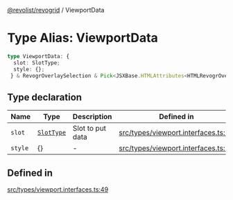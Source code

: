 [@revolist/revogrid](README.md) / ViewportData

# Type Alias: ViewportData

```ts
type ViewportData: {
  slot: SlotType;
  style: {};
 } & RevogrOverlaySelection & Pick<JSXBase.HTMLAttributes<HTMLRevogrOverlaySelectionElement>, "ref"> & Pick<JSXBase.HTMLAttributes<HTMLRevogrDataElement>, "ref"> & RevogrData;
```

## Type declaration

| Name | Type | Description | Defined in |
| ------ | ------ | ------ | ------ |
| `slot` | [`SlotType`](TypeAlias.SlotType.md) | Slot to put data | [src/types/viewport.interfaces.ts:51](https://github.com/revolist/revogrid/blob/029346d93426056ab8f85e88430904164676d501/src/types/viewport.interfaces.ts#L51) |
| `style` | \{\} | - | [src/types/viewport.interfaces.ts:52](https://github.com/revolist/revogrid/blob/029346d93426056ab8f85e88430904164676d501/src/types/viewport.interfaces.ts#L52) |

## Defined in

[src/types/viewport.interfaces.ts:49](https://github.com/revolist/revogrid/blob/029346d93426056ab8f85e88430904164676d501/src/types/viewport.interfaces.ts#L49)
